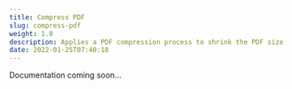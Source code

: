 ```yaml
---
title: Compress PDF
slug: compress-pdf
weight: 1.0
description: Applies a PDF compression process to shrink the PDF size
date: 2022-01-25T07:40:18
---
```



Documentation coming soon...


